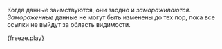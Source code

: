Когда данные заимствуются, они заодно и *замораживаются*. *Замороженные* данные
не могут быть изменены до тех пор, пока все ссылки не выйдут за область видимости.

{freeze.play}
